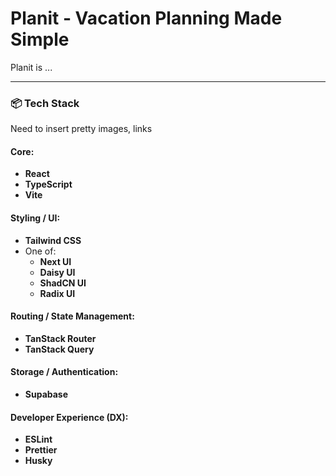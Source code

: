 # Planit - Vacation Planning Made Simple

Planit is ...

---

### 📦 Tech Stack

Need to insert pretty images, links

#### Core:
- **React**
- **TypeScript**
- **Vite**

#### Styling / UI:
- **Tailwind CSS**
- One of:
  - **Next UI**
  - **Daisy UI**
  - **ShadCN UI**
  - **Radix UI**

#### Routing / State Management:
- **TanStack Router**
- **TanStack Query**

#### Storage / Authentication:
- **Supabase**

#### Developer Experience (DX):
- **ESLint**
- **Prettier**
- **Husky**
